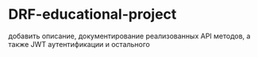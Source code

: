 # DRF-educational-project

добавить описание, документирование реализованных API методов, а также JWT аутентификации и остального